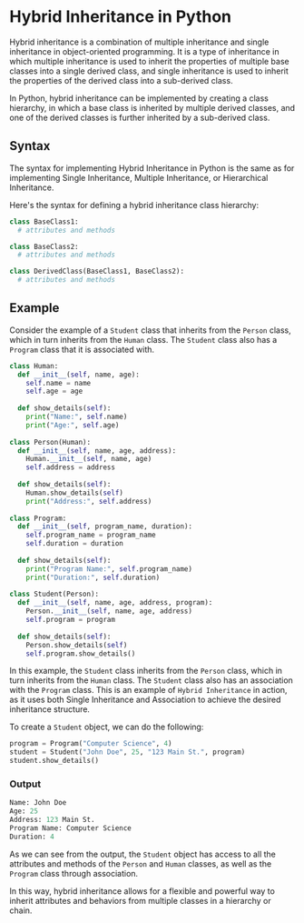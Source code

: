 
# Hybrid Inheritance in Python
Hybrid inheritance is a combination of multiple inheritance and single inheritance in object-oriented programming. It is a type of inheritance in which multiple inheritance is used to inherit the properties of multiple base classes into a single derived class, and single inheritance is used to inherit the properties of the derived class into a sub-derived class.

In Python, hybrid inheritance can be implemented by creating a class hierarchy, in which a base class is inherited by multiple derived classes, and one of the derived classes is further inherited by a sub-derived class.

## Syntax
The syntax for implementing Hybrid Inheritance in Python is the same as for implementing Single Inheritance, Multiple Inheritance, or Hierarchical Inheritance.


Here's the syntax for defining a hybrid inheritance class hierarchy:
```python 
class BaseClass1:
  # attributes and methods

class BaseClass2:
  # attributes and methods

class DerivedClass(BaseClass1, BaseClass2):
  # attributes and methods

```
## Example
Consider the example of a `Student` class that inherits from the `Person` class, which in turn inherits from the `Human` class. The `Student` class also has a `Program` class that it is associated with.

```python
class Human:
  def __init__(self, name, age):
    self.name = name
    self.age = age
    
  def show_details(self):
    print("Name:", self.name)
    print("Age:", self.age)
    
class Person(Human):
  def __init__(self, name, age, address):
    Human.__init__(self, name, age)
    self.address = address
    
  def show_details(self):
    Human.show_details(self)
    print("Address:", self.address)
    
class Program:
  def __init__(self, program_name, duration):
    self.program_name = program_name
    self.duration = duration
    
  def show_details(self):
    print("Program Name:", self.program_name)
    print("Duration:", self.duration)
    
class Student(Person):
  def __init__(self, name, age, address, program):
    Person.__init__(self, name, age, address)
    self.program = program
    
  def show_details(self):
    Person.show_details(self)
    self.program.show_details()
```
In this example, the `Student` class inherits from the `Person` class, which in turn inherits from the `Human` class. The `Student` class also has an association with the `Program` class. This is an example of `Hybrid Inheritance` in action, as it uses both Single Inheritance and Association to achieve the desired inheritance structure.

To create a `Student` object, we can do the following:
```python
program = Program("Computer Science", 4)
student = Student("John Doe", 25, "123 Main St.", program)
student.show_details()
```
### Output
```python
Name: John Doe
Age: 25
Address: 123 Main St.
Program Name: Computer Science
Duration: 4
```
As we can see from the output, the `Student` object has access to all the attributes and methods of the `Person` and `Human` classes, as well as the `Program` class through association. 

In this way, hybrid inheritance allows for a flexible and powerful way to inherit attributes and behaviors from multiple classes in a hierarchy or chain.
